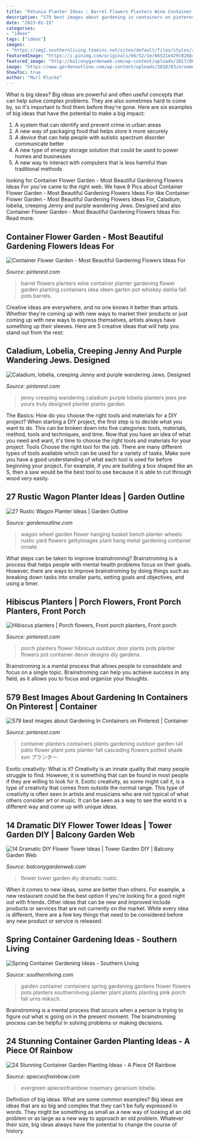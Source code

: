 ```yaml
---
title: "Petunia Planter Ideas : Barrel Flowers Planters Wine Container Planter Gardening Flower Garden Planting Containers Idea Ideen Garten Pot Whiskey Dahlia Fall Pots Barrels"
description: "579 best images about gardening in containers on pinterest"
date: "2023-01-15"
categories:
- "ideas"
tags: ["ideas"]
images:
- "https://img1.southernliving.timeinc.net/sites/default/files/styles/responsive_etr_gallery_desktop_portrait/public/1458584935/2424601_Conta_0012_0.jpg?itok=V087hcjZ"
featuredImage: "https://i.pinimg.com/originals/66/52/1e/66521e429c026b453a1b44f7ba55796b.jpg"
featured_image: "http://balconygardenweb.com/wp-content/uploads/2017/08/6.jpg"
image: "https://www.gardenoutline.com/wp-content/uploads/2018/03/ornamental-rustic-wagon-iron-wheel-with-hook-on-top-and-pink-petunias-in-hanging-planter-with-ironwork-bench-with-flower-ornate-back.jpg"
ShowToc: true
author: "Murl Klocko"
---
```



What is big ideas?
Big ideas are powerful and often useful concepts that can help solve complex problems. They are also sometimes hard to come by, so it's important to find them before they're gone. Here are six examples of big ideas that have the potential to make a big impact:
1. A system that can identify and prevent crime in urban areas 
2. A new way of packaging food that helps store it more securely 
3. A device that can help people with autistic spectrum disorder communicate better 
4. A new type of energy storage solution that could be used to power homes and businesses 
5. A new way to interact with computers that is less harmful than traditional methods 

	

		
looking for Container Flower Garden - Most Beautiful Gardening Flowers Ideas For you've came to the right web. We have 8 Pics about Container Flower Garden - Most Beautiful Gardening Flowers Ideas For like Container Flower Garden - Most Beautiful Gardening Flowers Ideas For, Caladium, lobelia, creeping Jenny and purple wandering Jews. Designed and also Container Flower Garden - Most Beautiful Gardening Flowers Ideas For. Read more:
		
    
## Container Flower Garden - Most Beautiful Gardening Flowers Ideas For

<img loading=lazy src="https://i.pinimg.com/originals/66/52/1e/66521e429c026b453a1b44f7ba55796b.jpg" onerror="this.onerror=null;this.src='https://tse3.mm.bing.net/th?id=OIP.CpnDbv8btLS-iVEGT4PB3AHaJ6&amp;pid=15.1';" alt="Container Flower Garden - Most Beautiful Gardening Flowers Ideas For">

_Source: pinterest.com_

>barrel flowers planters wine container planter gardening flower garden planting containers idea ideen garten pot whiskey dahlia fall pots barrels. 

	

Creative ideas are everywhere, and no one knows it better than artists. Whether they're coming up with new ways to market their products or just coming up with new ways to express themselves, artists always have something up their sleeves. Here are 5 creative ideas that will help you stand out from the rest: 

    
## Caladium, Lobelia, Creeping Jenny And Purple Wandering Jews. Designed

<img loading=lazy src="https://s-media-cache-ak0.pinimg.com/736x/94/e9/e1/94e9e1b84d8a9afb7cddfea0d4e5d61a.jpg" onerror="this.onerror=null;this.src='https://tse1.mm.bing.net/th?id=OIP.r4pOnAKZZXC34X3kzMkHnAHaJ6&amp;pid=15.1';" alt="Caladium, lobelia, creeping Jenny and purple wandering Jews. Designed">

_Source: pinterest.com_

>jenny creeping wandering caladium purple lobelia planters jews jew yours truly designed planter plants garden. 

	

The Basics: How do you choose the right tools and materials for a DIY project?
When starting a DIY project, the first step is to decide what you want to do. This can be broken down into five categories: tools, materials, method, tools and techniques, and time. Now that you have an idea of what you need and want, it's time to choose the right tools and materials for your project.
Tools
Choose the right tool for the job. There are many different types of tools available which can be used for a variety of tasks. Make sure you have a good understanding of what each tool is used for before beginning your project. For example, if you are building a box shaped like an S, then a saw would be the best tool to use because it is able to cut through wood very easily.

    
## 27 Rustic Wagon Planter Ideas | Garden Outline

<img loading=lazy src="https://www.gardenoutline.com/wp-content/uploads/2018/03/ornamental-rustic-wagon-iron-wheel-with-hook-on-top-and-pink-petunias-in-hanging-planter-with-ironwork-bench-with-flower-ornate-back.jpg" onerror="this.onerror=null;this.src='https://tse1.mm.bing.net/th?id=OIP.f7s34J7jD5dwKQIvWpo2sgHaE7&amp;pid=15.1';" alt="27 Rustic Wagon Planter Ideas | Garden Outline">

_Source: gardenoutline.com_

>wagon wheel garden flower hanging basket bench planter wheels rustic yard flowers gettyimages plant hang metal gardening container ornate. 

	

What steps can be taken to improve brainstroming?
Brainstroming is a process that helps people with mental health problems focus on their goals. However, there are ways to improve brainstroming by doing things such as breaking down tasks into smaller parts, setting goals and objectives, and using a timer.

    
## Hibiscus Planters | Porch Flowers, Front Porch Planters, Front Porch

<img loading=lazy src="https://i.pinimg.com/originals/e7/6e/e8/e76ee8e3d9892a4c809d4324a580ff85.jpg" onerror="this.onerror=null;this.src='https://tse2.mm.bing.net/th?id=OIP.T5Hwm8ceBg78ZfgsSzm9lwHaHa&amp;pid=15.1';" alt="Hibiscus planters | Porch flowers, Front porch planters, Front porch">

_Source: pinterest.com_

>porch planters flower hibiscus outdoor door plants pots planter flowers pot container decor designs diy gardens. 

	

Brainstroming is a mental process that allows people to consolidate and focus on a single topic. Brainstroming can help you achieve success in any field, as it allows you to focus and organize your thoughts.

    
## 579 Best Images About Gardening In Containers On Pinterest | Container

<img loading=lazy src="https://s-media-cache-ak0.pinimg.com/736x/64/d7/2d/64d72dc3ba9d662b44889b9743c53603--dr-who-tall-planters.jpg" onerror="this.onerror=null;this.src='https://tse3.mm.bing.net/th?id=OIP.ort9Mi1qWgG5krvQYopADAAAAA&amp;pid=15.1';" alt="579 best images about Gardening In Containers on Pinterest | Container">

_Source: pinterest.com_

>container planters containers plants gardening outdoor garden tall patio flower plant pots planter fall cascading flowers potted shade sun プランター. 

	

Exotic creativity: What is it?
Creativity is an innate quality that many people struggle to find. However, it is something that can be found in most people if they are willing to look for it. Exotic creativity, as some might call it, is a type of creativity that comes from outside the normal range. This type of creativity is often seen in artists and musicians who are not typical of what others consider art or music. It can be seen as a way to see the world in a different way and come up with unique ideas.

    
## 14 Dramatic DIY Flower Tower Ideas | Tower Garden DIY | Balcony Garden Web

<img loading=lazy src="http://balconygardenweb.com/wp-content/uploads/2017/08/6.jpg" onerror="this.onerror=null;this.src='https://tse1.mm.bing.net/th?id=OIP.xwEsdYOIa8_AaZkJCWG4DgHaKT&amp;pid=15.1';" alt="14 Dramatic DIY Flower Tower Ideas | Tower Garden DIY | Balcony Garden Web">

_Source: balconygardenweb.com_

>flower tower garden diy dramatic rustic. 

	

When it comes to new ideas, some are better than others. For example, a new restaurant could be the best option if you're looking for a good night out with friends. Other ideas that can be new and improved include products or services that are not currently on the market. While every idea is different, there are a few key things that need to be considered before any new product or service is released.

    
## Spring Container Gardening Ideas - Southern Living

<img loading=lazy src="https://img1.southernliving.timeinc.net/sites/default/files/styles/responsive_etr_gallery_desktop_portrait/public/1458584935/2424601_Conta_0012_0.jpg?itok=V087hcjZ" onerror="this.onerror=null;this.src='https://tse4.mm.bing.net/th?id=OIP.Ru1oTnt-odnVtPmUH_sgcAHaLH&amp;pid=15.1';" alt="Spring Container Gardening Ideas - Southern Living">

_Source: southernliving.com_

>garden container containers spring gardening gardens flower flowers pots planters southernliving planter plant plants planting pink porch fall urns miksch. 

	

Brainstroming is a mental process that occurs when a person is trying to figure out what is going on in the present moment. The brainstroming process can be helpful in solving problems or making decisions.

    
## 24 Stunning Container Garden Planting Ideas - A Piece Of Rainbow

<img loading=lazy src="https://www.apieceofrainbow.com/wp-content/uploads/2019/06/container-garden-plants-planter-pot-ideas-flower-gardening-plant-list-combination-landscape-design-patio-pots-apieceofrainbow-16-642x1024.jpg" onerror="this.onerror=null;this.src='https://tse3.mm.bing.net/th?id=OIP.xuq3JS1B3yhUnig0tcbJjQHaL0&amp;pid=15.1';" alt="24 Stunning Container Garden Planting Ideas - A Piece Of Rainbow">

_Source: apieceofrainbow.com_

>evergreen apieceofrainbow rosemary geranium lobelia. 

	

Definition of big ideas: What are some common examples?
Big ideas are ideas that are so big and complex that they can't be fully expressed in words. They might be something as small as a new way of looking at an old problem or as large as a new way to approach an old problem. Whatever their size, big ideas always have the potential to change the course of history.


